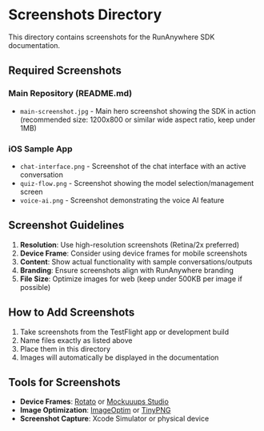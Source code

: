 # Screenshots Directory

This directory contains screenshots for the RunAnywhere SDK documentation.

## Required Screenshots

### Main Repository (README.md)
- `main-screenshot.jpg` - Main hero screenshot showing the SDK in action (recommended size: 1200x800 or similar wide aspect ratio, keep under 1MB)

### iOS Sample App
- `chat-interface.png` - Screenshot of the chat interface with an active conversation
- `quiz-flow.png` - Screenshot showing the model selection/management screen
- `voice-ai.png` - Screenshot demonstrating the voice AI feature

## Screenshot Guidelines

1. **Resolution**: Use high-resolution screenshots (Retina/2x preferred)
2. **Device Frame**: Consider using device frames for mobile screenshots
3. **Content**: Show actual functionality with sample conversations/outputs
4. **Branding**: Ensure screenshots align with RunAnywhere branding
5. **File Size**: Optimize images for web (keep under 500KB per image if possible)

## How to Add Screenshots

1. Take screenshots from the TestFlight app or development build
2. Name files exactly as listed above
3. Place them in this directory
4. Images will automatically be displayed in the documentation

## Tools for Screenshots

- **Device Frames**: [Rotato](https://rotato.app/) or [Mockuuups Studio](https://mockuuups.studio/)
- **Image Optimization**: [ImageOptim](https://imageoptim.com/) or [TinyPNG](https://tinypng.com/)
- **Screenshot Capture**: Xcode Simulator or physical device
